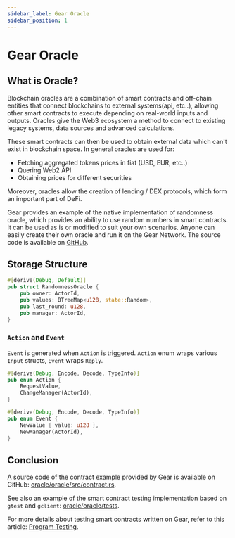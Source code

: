 ```yaml
---
sidebar_label: Gear Oracle
sidebar_position: 1
---
```


# Gear Oracle

## What is Oracle?

Blockchain oracles are a combination of smart contracts and off-chain entities that connect blockchains to external systems(api, etc..), allowing other smart contracts to execute depending on real-world inputs and outputs. Oracles give the Web3 ecosystem a method to connect to existing legacy systems, data sources and advanced calculations.

These smart contracts can then be used to obtain external data which can't exist in blockchain space. In general oracles are used for:
- Fetching aggregated tokens prices in fiat (USD, EUR, etc..)
- Quering Web2 API
- Obtaining prices for different securities

Moreover, oracles allow the creation of lending / DEX protocols, which form an important part of DeFi.

Gear provides an example of the native implementation of randomness oracle, which provides an ability to use random numbers in smart contracts. It can be used as is or modified to suit your own scenarios. Anyone can easily create their own oracle and run it on the Gear Network. The source code is available on [GitHub](https://github.com/gear-foundation/dapps-oracle).

## Storage Structure

```rust
#[derive(Debug, Default)]
pub struct RandomnessOracle {
    pub owner: ActorId,
    pub values: BTreeMap<u128, state::Random>,
    pub last_round: u128,
    pub manager: ActorId,
}
```

### `Action` and `Event`

`Event` is generated when `Action` is triggered. `Action` enum wraps various `Input` structs, `Event` wraps `Reply`.

```rust
#[derive(Debug, Encode, Decode, TypeInfo)]
pub enum Action {
    RequestValue,
    ChangeManager(ActorId),
}
```

```rust
#[derive(Debug, Encode, Decode, TypeInfo)]
pub enum Event {
    NewValue { value: u128 },
    NewManager(ActorId),
}
```

## Conclusion

A source code of the contract example provided by Gear is available on GitHub: [oracle/oracle/src/contract.rs](https://github.com/gear-foundation/dapps-oracle/blob/wip/oracle/src/contract.rs).

See also an example of the smart contract testing implementation based on `gtest` and `gclient`: [oracle/oracle/tests](https://github.com/gear-foundation/dapps-oracle/tree/wip/oracle/tests).

For more details about testing smart contracts written on Gear, refer to this article: [Program Testing](/docs/developing-contracts/testing).

